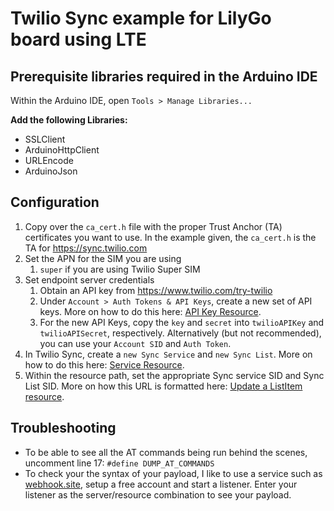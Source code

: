 # Twilio Sync example for LilyGo board using LTE

## Prerequisite libraries required in the Arduino IDE
Within the Arduino IDE, open `Tools > Manage Libraries...`

**Add the following Libraries:**
* SSLClient
* ArduinoHttpClient
* URLEncode
* ArduinoJson

## Configuration

 1. Copy over the `ca_cert.h` file with the proper Trust Anchor (TA) certificates you want to use.  In the example given, the `ca_cert.h` is the TA for https://sync.twilio.com
 2. Set the APN for the SIM you are using
    1. `super` if you are using Twilio Super SIM
 3. Set endpoint server credentials
    1. Obtain an API key from https://www.twilio.com/try-twilio
    2. Under `Account > Auth Tokens & API Keys`, create a new set of API keys. More on how to do this here: [API Key Resource](https://www.twilio.com/docs/iam/keys/api-key).
    3. For the new API Keys, copy the `key` and `secret` into `twilioAPIKey` and `twilioAPISecret`, respectively.  Alternatively (but not recommended), you can use your `Account SID` and `Auth Token`.
 4. In Twilio Sync, create a `new Sync Service` and `new Sync List`.  More on how to do this here: [Service Resource](https://www.twilio.com/docs/sync/api/service).
 5. Within the resource path, set the appropriate Sync service SID and Sync List SID.  More on how this URL is formatted here: [Update a ListItem resource](https://www.twilio.com/docs/sync/api/listitem-resource#update-a-listitem-resource).

## Troubleshooting
* To be able to see all the AT commands being run behind the scenes, uncomment line 17: `#define DUMP_AT_COMMANDS`
* To check your the syntax of your payload, I like to use a service such as [webhook.site](https://webhook.site), setup a free account and start a listener.  Enter your listener as the server/resource combination to see your payload.
